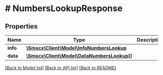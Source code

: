 # # NumbersLookupResponse

## Properties

Name | Type | Description | Notes
------------ | ------------- | ------------- | -------------
**info** | [**\Smscx\Client\Model\InfoNumbersLookup**](InfoNumbersLookup.md) |  |
**data** | [**\Smscx\Client\Model\DataNumbersLookup[]**](DataNumbersLookup.md) |  |

[[Back to Model list]](../../README.md#models) [[Back to API list]](../../README.md#endpoints) [[Back to README]](../../README.md)
